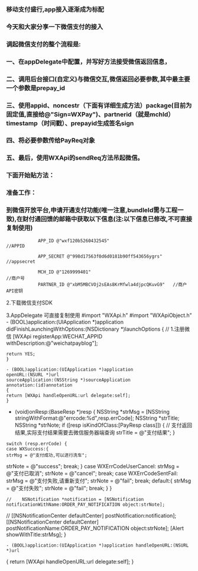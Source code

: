 ### 移动支付盛行,app接入逐渐成为标配

### 今天和大家分享一下微信支付的接入

### 调起微信支付的整个流程是:

### 一、在appDelegate中配置，并写好方法接受微信返回信息，

### 二、调用后台接口(自定义)与微信交互,微信返回必要参数,其中最主要一个参数是prepay_id

### 三、使用appid、noncestr（下面有详细生成方法）package(目前为固定值,直接给@"Sign=WXPay")、partnerid（就是mchId）timestamp（时间戳）、prepayid生成签名sign

### 四、将必要参数传给PayReq对象

### 五、最后，使用WXApi的sendReq方法吊起微信。

### 下面开始贴方法：

### 准备工作：

### 到微信开放平台,申请开通支付功能(唯一注意,bundleId需与工程一致),在财付通回馈的邮箱中获取以下信息(注:以下信息已修改,不可直接复制使用)

                APP_ID @"wxf120b5260432545"                                  //APPID

                APP_SECRET @"998d17563f0d6d0181b90ff543656ygrs"  //appsecret

                MCH_ID @"1269999401"                                              //商户号
                PARTNER_ID @"xbM5MBCVOj2sEAs8KrMfwla4djpcQKuvG9"   //商户API密钥

2.下载微信支付SDK

3.AppDelegate 可直接复制使用
        #import "WXApi.h"
        #import "WXApiObject.h"
        - (BOOL)application:(UIApplication *)application didFinishLaunchingWithOptions:(NSDictionary *)launchOptions {
        // 1.注册微信
   [WXApi registerApp:WECHAT_APPID withDescription:@"weichatpayblog"];
 
    return YES;
    }
    
    - (BOOL)application:(UIApplication *)application
    openURL:(NSURL *)url
    sourceApplication:(NSString *)sourceApplication
    annotation:(id)annotation
    {
    return [WXApi handleOpenURL:url delegate:self];
    }
    
   - (void)onResp:(BaseResp *)resp
    {
    NSString *strMsg = [NSString stringWithFormat:@"errcode:%d",resp.errCode];
    NSString *strTitle;
    NSString *strNote;
    if ([resp isKindOfClass:[PayResp class]]) {
    // 支付返回结果,实际支付结果需要去微信服务器端查询
   strTitle = @"支付结果";
    }
    
    switch (resp.errCode) {
    case WXSuccess:{
    strMsg = @"支付成功,可以进行洗车";
   strNote = @"success";
    break;
   }
   case WXErrCodeUserCancel:
   strMsg = @"支付已取消";
    strNote = @"cancel";
    break;
    case WXErrCodeSentFail:
    strMsg = @"支付失败,请重新支付";
    strNote = @"fail";
   break;
   default:{
   strMsg = @"支付失败";
    strNote = @"fail";
   break;
    }
    }
    
    //    NSNotification *notification = [NSNotification notificationWithName:ORDER_PAY_NOTIFICATION object:strNote];
   //    [[NSNotificationCenter defaultCenter] postNotification:notification];
    [[NSNotificationCenter defaultCenter] postNotificationName:ORDER_PAY_NOTIFICATION object:strNote];
    [Alert showWithTitle:strMsg];
    }
  
    - (BOOL)application:(UIApplication *)application handleOpenURL:(NSURL *)url
   {
    return [WXApi handleOpenURL:url delegate:self];
   }

  

